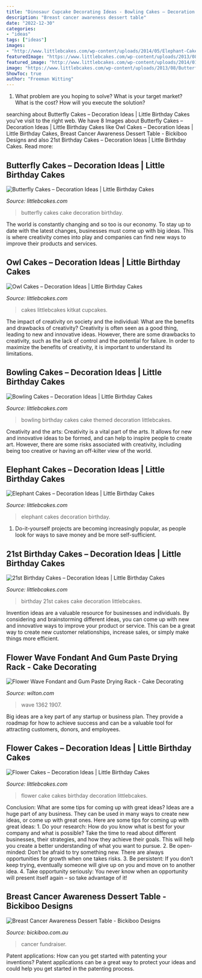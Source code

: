 ```yaml
---
title: "Dinosaur Cupcake Decorating Ideas - Bowling Cakes – Decoration Ideas"
description: "Breast cancer awareness dessert table"
date: "2022-12-30"
categories:
- "ideas"
tags: ["ideas"]
images:
- "http://www.littlebcakes.com/wp-content/uploads/2014/05/Elephant-Cakes-Pictures.jpg"
featuredImage: "https://www.littlebcakes.com/wp-content/uploads/2013/08/Butterfly-Wedding-Cake.jpg"
featured_image: "http://www.littlebcakes.com/wp-content/uploads/2014/01/Bowling-Birthday-Cakes.jpg"
image: "https://www.littlebcakes.com/wp-content/uploads/2013/08/Butterfly-Wedding-Cake.jpg"
ShowToc: true
author: "Freeman Witting"
---
```



1. What problem are you hoping to solve? What is your target market? What is the cost? How will you execute the solution?

	

		
searching about Butterfly Cakes – Decoration Ideas | Little Birthday Cakes you've visit to the right web. We have 8 Images about Butterfly Cakes – Decoration Ideas | Little Birthday Cakes like Owl Cakes – Decoration Ideas | Little Birthday Cakes, Breast Cancer Awareness Dessert Table - Bickiboo Designs and also 21st Birthday Cakes – Decoration Ideas | Little Birthday Cakes. Read more:
		
    
## Butterfly Cakes – Decoration Ideas | Little Birthday Cakes

<img loading=lazy src="https://www.littlebcakes.com/wp-content/uploads/2013/08/Butterfly-Wedding-Cake.jpg" onerror="this.onerror=null;this.src='https://tse4.mm.bing.net/th?id=OIP.lwZ0tIGx1xqzOBIFaXYYXAHaLH&amp;pid=15.1';" alt="Butterfly Cakes – Decoration Ideas | Little Birthday Cakes">

_Source: littlebcakes.com_

>butterfly cakes cake decoration birthday. 

	

The world is constantly changing and so too is our economy. To stay up to date with the latest changes, businesses must come up with big ideas. This is where creativity comes into play and companies can find new ways to improve their products and services.

    
## Owl Cakes – Decoration Ideas | Little Birthday Cakes

<img loading=lazy src="https://www.littlebcakes.com/wp-content/uploads/2013/08/Owl-Cake-Decorations.jpg" onerror="this.onerror=null;this.src='https://tse1.mm.bing.net/th?id=OIP.cYw51Y_II8g9-GimOfHqvwHaLs&amp;pid=15.1';" alt="Owl Cakes – Decoration Ideas | Little Birthday Cakes">

_Source: littlebcakes.com_

>cakes littlebcakes kitkat cupcakes. 

	

The impact of creativity on society and the individual: What are the benefits and drawbacks of creativity?
Creativity is often seen as a good thing, leading to new and innovative ideas. However, there are some drawbacks to creativity, such as the lack of control and the potential for failure. In order to maximize the benefits of creativity, it is important to understand its limitations.

    
## Bowling Cakes – Decoration Ideas | Little Birthday Cakes

<img loading=lazy src="http://www.littlebcakes.com/wp-content/uploads/2014/01/Bowling-Birthday-Cakes.jpg" onerror="this.onerror=null;this.src='https://tse4.mm.bing.net/th?id=OIP.kiqHaxOeQgughU9ez7J8zgHaJ-&amp;pid=15.1';" alt="Bowling Cakes – Decoration Ideas | Little Birthday Cakes">

_Source: littlebcakes.com_

>bowling birthday cakes cake themed decoration littlebcakes. 

	

Creativity and the arts:
Creativity is a vital part of the arts. It allows for new and innovative ideas to be formed, and can help to inspire people to create art. However, there are some risks associated with creativity, including being too creative or having an off-kilter view of the world.

    
## Elephant Cakes – Decoration Ideas | Little Birthday Cakes

<img loading=lazy src="http://www.littlebcakes.com/wp-content/uploads/2014/05/Elephant-Cakes-Pictures.jpg" onerror="this.onerror=null;this.src='https://tse3.mm.bing.net/th?id=OIP.l9SgONiXWVrfqIOHPYd1UAHaF3&amp;pid=15.1';" alt="Elephant Cakes – Decoration Ideas | Little Birthday Cakes">

_Source: littlebcakes.com_

>elephant cakes decoration birthday. 

	

1. Do-it-yourself projects are becoming increasingly popular, as people look for ways to save money and be more self-sufficient.

    
## 21st Birthday Cakes – Decoration Ideas | Little Birthday Cakes

<img loading=lazy src="http://www.littlebcakes.com/wp-content/uploads/2014/02/Images-of-21st-Birthday-Cakes.jpg" onerror="this.onerror=null;this.src='https://tse3.mm.bing.net/th?id=OIP.7ceUCD8BGLXEkUFyYyEfdAHaJ4&amp;pid=15.1';" alt="21st Birthday Cakes – Decoration Ideas | Little Birthday Cakes">

_Source: littlebcakes.com_

>birthday 21st cakes cake decoration littlebcakes. 

	

Invention ideas are a valuable resource for businesses and individuals. By considering and brainstorming different ideas, you can come up with new and innovative ways to improve your product or service. This can be a great way to create new customer relationships, increase sales, or simply make things more efficient.

    
## Flower Wave Fondant And Gum Paste Drying Rack - Cake Decorating

<img loading=lazy src="https://www.wilton.com/dw/image/v2/AAWA_PRD/on/demandware.static/-/Sites-wilton-product-master/default/dwde699fe0/images/product/1907-1362/1907-1362-Wilton-Flower-Wave-Fondant-and-Gum-Paste-Drying-Rack---Cake-Decorating-Supplies-L3.jpg?sw=1440&amp;sh=750&amp;sm=fit" onerror="this.onerror=null;this.src='https://tse2.mm.bing.net/th?id=OIP.WmT9s5dvvnHsdcU5UGtJdwHaHa&amp;pid=15.1';" alt="Flower Wave Fondant and Gum Paste Drying Rack - Cake Decorating">

_Source: wilton.com_

>wave 1362 1907. 

	

Big ideas are a key part of any startup or business plan. They provide a roadmap for how to achieve success and can be a valuable tool for attracting customers, donors, and employees.

    
## Flower Cakes – Decoration Ideas | Little Birthday Cakes

<img loading=lazy src="http://www.littlebcakes.com/wp-content/uploads/2013/08/Flower-Cake-Ideas.jpg" onerror="this.onerror=null;this.src='https://tse2.mm.bing.net/th?id=OIP.j1IrmQly9Zuyi_N8rpt4pAHaLG&amp;pid=15.1';" alt="Flower Cakes – Decoration Ideas | Little Birthday Cakes">

_Source: littlebcakes.com_

>flower cake cakes birthday decoration littlebcakes. 

	

Conclusion: What are some tips for coming up with great ideas?
Ideas are a huge part of any business. They can be used in many ways to create new ideas, or come up with great ones. Here are some tips for coming up with great ideas: 1. Do your research: How do you know what is best for your company and what is possible? Take the time to read about different businesses, their strategies, and how they achieve their goals. This will help you create a better understanding of what you want to pursue. 2. Be open-minded: Don’t be afraid to try something new. There are always opportunities for growth when one takes risks. 3. Be persistent: If you don’t keep trying, eventually someone will give up on you and move on to another idea. 4. Take opportunity seriously: You never know when an opportunity will present itself again – so take advantage of it! 
    
## Breast Cancer Awareness Dessert Table - Bickiboo Designs

<img loading=lazy src="https://cdn.shopify.com/s/files/1/0161/3068/files/breast-cancer-fundraiser-ideas1_grande.jpg?1574" onerror="this.onerror=null;this.src='https://tse2.mm.bing.net/th?id=OIP.KFNUtY8WOm_sUDqQPaaqowHaF3&amp;pid=15.1';" alt="Breast Cancer Awareness Dessert Table - Bickiboo Designs">

_Source: bickiboo.com.au_

>cancer fundraiser. 

	

Patent applications: How can you get started with patenting your inventions?
Patent applications can be a great way to protect your ideas and could help you get started in the patenting process.

